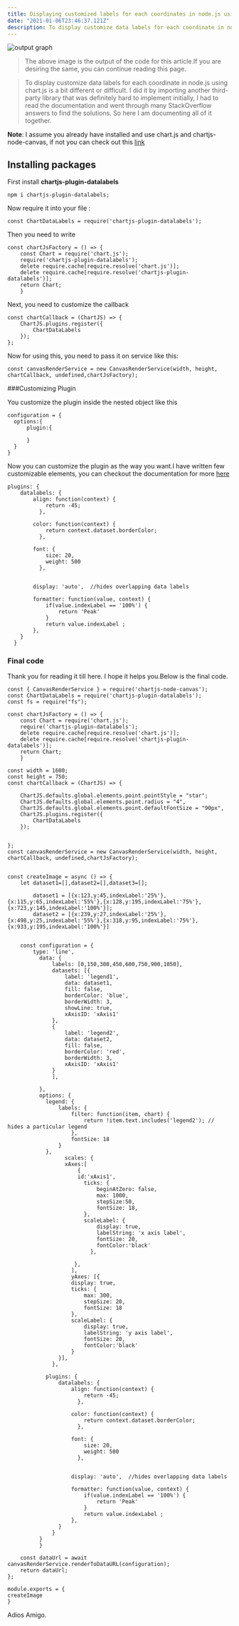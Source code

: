 ```yaml
---
title: Displaying customized labels for each coordinates in node.js using chart.js.
date: "2021-01-06T23:46:37.121Z"
description: To display customize data labels for each coordinate in node.js using chart.js is a bit different or difficult. I did it by importing another third-party library that was definitely hard to implement initially, I had to read the documentation and went through many StackOverflow answers to find the solutions. So here I am documenting all of it together.
---
```


![output graph](./chart-output1.png)

> The above image is the output of the code for this article.If you are desiring the same, you can continue reading this page.

> To display customize data labels for each coordinate in node.js using chart.js is a bit different or difficult. I did it by importing another third-party library that was definitely hard to implement initially, I had to read the documentation and went through many StackOverflow answers to find the solutions. So here I am documenting all of it together.

**Note**: I assume you already have installed and use chart.js and chartjs-node-canvas, if not you can check out this [link](https://ektaprasad.netlify.app/Chartjs-with-nodejs/)

## Installing packages

First install **chartjs-plugin-datalabels**

```
npm i chartjs-plugin-datalabels;
```

Now require it into your file :

```
const ChartDataLabels = require('chartjs-plugin-datalabels');
```

Then you need to write

```
const chartJsFactory = () => {
    const Chart = require('chart.js');
    require('chartjs-plugin-datalabels');
    delete require.cache[require.resolve('chart.js')];
    delete require.cache[require.resolve('chartjs-plugin-datalabels')];
    return Chart;
    }
```

Next, you need to customize the callback

```
const chartCallback = (ChartJS) => {
    ChartJS.plugins.register({
        ChartDataLabels
    });
};
```

Now for using this, you need to pass it on service like this:

```
const canvasRenderService = new CanvasRenderService(width, height, chartCallback, undefined,chartJsFactory);
```

###Customizing Plugin

You customize the plugin inside the nested object like this

```
configuration = {
  options:{
      plugin:{

      }
  }
}
```

Now you can customize the plugin as the way you want.I have written few customizable elements, you can checkout the documentation for more [here](https://chartjs-plugin-datalabels.netlify.app/guide/options.html#indexable-options)

```
plugins: {
    datalabels: {
        align: function(context) {
            return -45;
          },

        color: function(context) {
            return context.dataset.borderColor;
          },

        font: {
            size: 20,
            weight: 500
          },


        display: 'auto',  //hides overlapping data labels

        formatter: function(value, context) {
            if(value.indexLabel == '100%') {
                return 'Peak'
            }
            return value.indexLabel ;
        },
    }
  }
```

### Final code

Thank you for reading it till here. I hope it helps you.Below is the final code.

```
const { CanvasRenderService } = require('chartjs-node-canvas');
const ChartDataLabels = require('chartjs-plugin-datalabels');
const fs = require("fs");

const chartJsFactory = () => {
    const Chart = require('chart.js');
    require('chartjs-plugin-datalabels');
    delete require.cache[require.resolve('chart.js')];
    delete require.cache[require.resolve('chartjs-plugin-datalabels')];
    return Chart;
    }

const width = 1600;
const height = 750;
const chartCallback = (ChartJS) => {

    ChartJS.defaults.global.elements.point.pointStyle = "star";
    ChartJS.defaults.global.elements.point.radius = "4",
    ChartJS.defaults.global.elements.point.defaultFontSize = "90px",
    ChartJS.plugins.register({
        ChartDataLabels
    });


};
const canvasRenderService = new CanvasRenderService(width, height, chartCallback, undefined,chartJsFactory);


const createImage = async () => {
    let dataset1=[],dataset2=[],dataset3=[];

        dataset1 = [{x:123,y:45,indexLabel:'25%'},{x:115,y:65,indexLabel:'55%'},{x:128,y:195,indexLabel:'75%'},{x:723,y:145,indexLabel:'100%'}];
        dataset2 = [{x:239,y:27,indexLabel:'25%'},{x:498,y:25,indexLabel:'55%'},{x:318,y:95,indexLabel:'75%'},{x:933,y:195,indexLabel:'100%'}]


    const configuration = {
        type: 'line',
          data: {
              labels: [0,150,300,450,600,750,900,1050],
              datasets: [{
                  label: 'legend1',
                  data: dataset1,
                  fill: false,
                  borderColor: 'blue',
                  borderWidth: 3,
                  showLine: true,
                  xAxisID: 'xAxis1'
              },
              {
                  label: 'legend2',
                  data: dataset2,
                  fill: false,
                  borderColor: 'red',
                  borderWidth: 3,
                  xAxisID: 'xAxis1'
              }
              ],

          },
          options: {
            legend: {
                labels: {
                    filter: function(item, chart) {
                        return !item.text.includes('legend2'); // hides a particular legend
                    },
                    fontSize: 18
                }
            },
                  scales: {
                  xAxes:[
                      {
                      id:'xAxis1',
                        ticks: {
                            beginAtZero: false,
                            max: 1000,
                            stepSize:50,
                            fontSize: 18,
                        },
                        scaleLabel: {
                            display: true,
                            labelString: 'x axis label',
                            fontSize: 20,
                            fontColor:'black'
                          },

                     },
                    ],
                    yAxes: [{
                    display: true,
                    ticks: {
                        max: 300,
                        stepSize: 20,
                        fontSize: 18
                    },
                    scaleLabel: {
                        display: true,
                        labelString: 'y axis label',
                        fontSize: 20,
                        fontColor:'black'
                    }
                }],
              },

            plugins: {
                datalabels: {
                    align: function(context) {
                        return -45;
                      },

                    color: function(context) {
                        return context.dataset.borderColor;
                      },

                    font: {
                        size: 20,
                        weight: 500
                      },


                    display: 'auto',  //hides overlapping data labels

                    formatter: function(value, context) {
                        if(value.indexLabel == '100%') {
                            return 'Peak'
                        }
                        return value.indexLabel ;
                    },
                }
              }
          }
          }

    const dataUrl = await canvasRenderService.renderToDataURL(configuration);
    return dataUrl;
};

module.exports = {
createImage
}
```

Adios Amigo.
